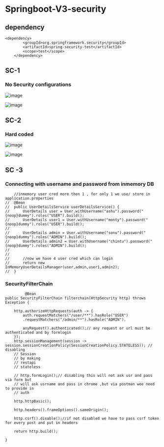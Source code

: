 # Springboot-V3-security

## dependency 
    <dependency>
			<groupId>org.springframework.security</groupId>
			<artifactId>spring-security-test</artifactId>
			<scope>test</scope>
		</dependency>


## SC-1 
### No Security configurations 
![image](https://user-images.githubusercontent.com/105435085/224505227-4e8a9e8c-5962-4b14-b5db-bee8d940d774.png)


![image](https://user-images.githubusercontent.com/105435085/224505235-8650fb06-5ba3-49bb-801f-f05cd9f52f62.png)



## SC-2 

### Hard coded 

![image](https://user-images.githubusercontent.com/105435085/224505130-8f83207a-6f0a-4499-8cc8-6405b48c600d.png)


![image](https://user-images.githubusercontent.com/105435085/224505135-cdeeff12-6cea-4bb8-8ee7-460f7d3a7869.png)




## SC -3 

### Connecting with username and password from  inmemory DB

        //inmemory user cred more then 1 , for only 1 we use/ store in application.properties
	//	@Bean
	//	public UserDetailsService userDetailsService() {
	//		UserDetails user = User.withUsername("ashu").password("{noop}dummy").roles("USER").build();
	//		UserDetails user1 = User.withUsername("monty").password("{noop}dummy").roles("USER").build();
	//
	//		UserDetails admin = User.withUsername("sonu").password("{noop}dummy").roles("ADMIN").build();
	//		UserDetails admin2 = User.withUsername("chintu").password("{noop}dummy").roles("ADMIN").build();
	//		
	//		
	//		//now we have 4 user cred which can login 
	//		return new InMemoryUserDetailsManager(user,admin,user1,admin2);
	//	}


### SecurityFilterChain

             @Bean
	public SecurityFilterChain filterchain(HttpSecurity http) throws Exception {

		http.authorizeHttpRequests(auth -> {
			auth.requestMatchers("/user/**").hasRole("USER")
			.requestMatchers("/admin/**").hasRole("ADMIN").
			
			anyRequest().authenticated();// any request or url must be authenticated and by formlogin
		});
		http.sessionManagement(session -> session.sessionCreationPolicy(SessionCreationPolicy.STATELESS)); // disabling
		// Session
		// by making
		// restapi
		// stateless

		// http.formLogin();// disabling this will not ask usr and pass via form but
		// will ask usrname and pass in chrome ,but via postman wee need to provide in
		// auth

		http.httpBasic();

		http.headers().frameOptions().sameOrigin();

		http.csrf().disable();//if not disabled we have to pass csrf token for every post and put in headers 

		return http.build();

	}


